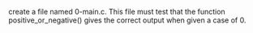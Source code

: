  create a file named 0-main.c. This file must test that the function positive_or_negative() gives the correct output when given a case of 0.
